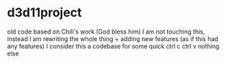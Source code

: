 # d3d11project
old code based on Chili's work (God bless him) 
I am not touching this, instead I am rewriting the whole thing + adding new features (as if this had any features)
I consider this a codebase for some quick ctrl c ctrl v nothing else
